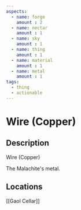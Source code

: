 ```yaml
---
aspects: 
  - name: forge
    amount : 2
  - name: nectar
    amount : 1
  - name: sky
    amount : 1
  - name: thing
    amount : 1
  - name: material
    amount : 1
  - name: metal
    amount : 1
tags:
  - thing
  - actionable
---
```


# Wire (Copper)

## Description
Wire (Copper)

The Malachite's metal.
## Locations
[[Gaol Cellar]]